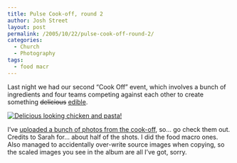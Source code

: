 ```yaml
---
title: Pulse Cook-off, round 2
author: Josh Street
layout: post
permalink: /2005/10/22/pulse-cook-off-round-2/
categories:
  - Church
  - Photography
tags:
  - food macr
---
```

<p>Last night we had our second &#8220;Cook Off&#8221; event, which involves a bunch of ingredients and four teams competing against each other to create something <del>delicious</del> <ins>edible</ins>.</p>
<p><a href="/photostack/photo/image/pulsecookoff/IMGP0400/"><img src="/photostack/images/pulsecookoff/IMGP0400.jpg" alt="Delicious looking chicken and pasta!" /></a></p>
<p>I&#8217;ve <a href="/photostack/photo/image/pulsecookoff/">uploaded a bunch of photos from the cook-off</a>, so&#8230; go check them out. Credits to Sarah for&#8230; about half of the shots. I did the food macro ones. Also managed to accidentally over-write source images when copying, so the scaled images you see in the album are all I&#8217;ve got, sorry.</p>

